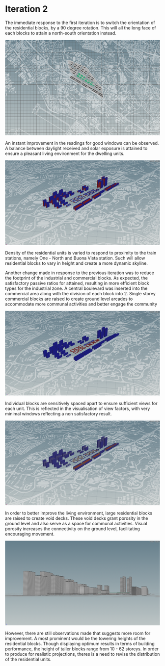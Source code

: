 # Iteration 2

The immediate response to the first iteration is to switch the orientation of the residential blocks, by a 90 degree rotation. This will all the long face of each blocks to attain a north-south orientation instead.

![gras](imgs/2_1.PNG)

An instant improvement in the readings for good windows can be observed. A balance between daylight received and solar exposure is attained to ensure a pleasant living environment for the dwelling units. 

![gras](imgs/2_3.PNG)

Density of the residential units is varied to respond to proximity to the train stations, namely One - North and Buona Vista station. Such will allow residential blocks to vary in height and create a more dynamic skyline. 

Another change made in response to the previous iteration was to reduce the footprint of the industrial and commercial blocks. As expected, the satisfactory passive ratios for attained, resulting in more efficient block types for the industrial zone. A central boulevard was inserted into the commercial area along with the division of each block into 2. Single storey commercial blocks are raised to create ground level arcades to accommodate more communal activities and better engage the community

![gras](imgs/2_2.PNG)

Individual blocks are sensitively spaced apart to ensure sufficient views for each unit. This is reflected in the visualisation of view factors, with very minimal windows reflecting a non satisfactory result.

![gras](imgs/2_4.PNG)

In order to better improve the living environment, large residential blocks are raised to create void decks. These void decks grant porosity in the ground level and also serve as a space for communal activities. Visual porosity increases the connectivity on the ground level, facilitating encouraging movement.

![gras](imgs/2_5.PNG)

However, there are still observations made that suggests more room for improvement. A most prominent would be the towering heights of the residential blocks. Though displaying optimum results in terms of building performance, the height of taller blocks range from 10 - 62 storeys. In order to produce for realistic projections, theres is a need to revise the distribution of the residential units.
